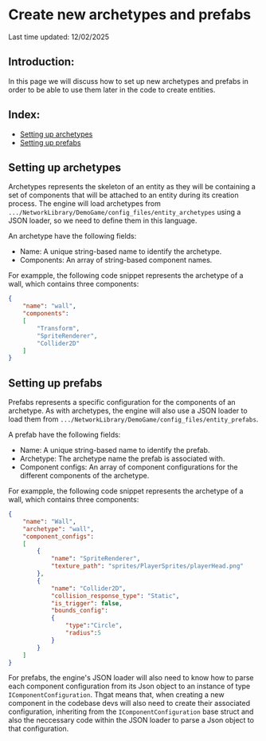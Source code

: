 # Create new archetypes and prefabs
Last time updated: 12/02/2025

## Introduction:
In this page we will discuss how to set up new archetypes and prefabs in order to be able to use them later in the code to create entities.

## Index:
- [Setting up archetypes](#setting-up-archetypes)
- [Setting up prefabs](#setting-up-prefabs)

## Setting up archetypes
Archetypes represents the skeleton of an entity as they will be containing a set of components that will be attached to an entity during its creation process. The engine will load archetypes from `.../NetworkLibrary/DemoGame/config_files/entity_archetypes` using a JSON loader, so we need to define them in this language.

An archetype have the following fields:
- Name: A unique string-based name to identify the archetype.
- Components: An array of string-based component names.

For exampple, the following code snippet represents the archetype of a wall, which contains three components:
```json
{
	"name": "wall",
	"components":
	[
		"Transform",
		"SpriteRenderer",
		"Collider2D"
	]
}
```

## Setting up prefabs
Prefabs represents a specific configuration for the components of an archetype. As with archetypes, the engine will also use a JSON loader to load them from `.../NetworkLibrary/DemoGame/config_files/entity_prefabs`.

A prefab have the following fields:
- Name: A unique string-based name to identify the prefab.
- Archetype: The archetype name the prefab is associated with.
- Component configs: An array of component configurations for the different components of the archetype.

For exampple, the following code snippet represents the archetype of a wall, which contains three components:
```json
{
	"name": "Wall",
	"archetype": "wall",
	"component_configs":
	[
		{
			"name": "SpriteRenderer",
			"texture_path": "sprites/PlayerSprites/playerHead.png"
		},
		{
			"name": "Collider2D",
			"collision_response_type": "Static",
			"is_trigger": false,
			"bounds_config":
			{
				"type":"Circle",
				"radius":5
			}
		}
	]
}
```
For prefabs, the engine's JSON loader will also need to know how to parse each component configuration from its Json object to an instance of type `IComponentConfiguration`. Thgat means that, when creating a new component in the codebase devs will also need to create their associated configuration, inheriting from the `IComponentConfiguration` base struct and also the neccessary code within the JSON loader to parse a Json object to that configuration.